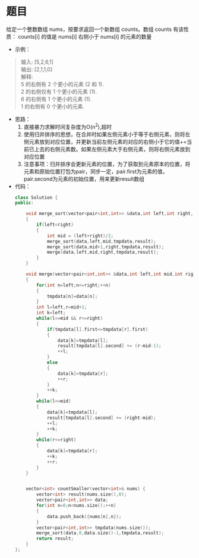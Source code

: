 # 题目
给定一个整数数组 nums，按要求返回一个新数组 counts。数组 counts 有该性质： counts[i] 的值是  nums[i] 右侧小于 nums[i] 的元素的数量

* 示例：

>输入: [5,2,6,1]<br>
输出: [2,1,1,0]<br>
解释:<br>
5 的右侧有 2 个更小的元素 (2 和 1).<br>
2 的右侧仅有 1 个更小的元素 (1).<br>
6 的右侧有 1 个更小的元素 (1).<br>
1 的右侧有 0 个更小的元素.



* 思路：
    1. 直接暴力求解时间复杂度为O(n<sup>2</sup>),超时
    2. 使用归并排序的思想，在合并时如果左侧元素小于等于右侧元素，则将左侧元素放到对应位置，并更新当前左侧元素的对应的右侧小于它的值+=当前已上去的右侧元素数。如果左侧元素大于右侧元素，则将右侧元素放到对应位置
    3. 注意事项：归并排序会更新元素的位置，为了获取到元素原本的位置，将元素和原始位置打包为pair，同步一定，pair.first为元素的值，pair.second为元素的初始位置，用来更新result数组
* 代码：
    ```C++
    class Solution {
    public:

        void merge_sort(vector<pair<int,int>> &data,int left,int right,vector<pair<int,int>> &tmpdata,vector<int> &result)
        {
            if(left<right)
            {
                int mid = (left+right)/2;
                merge_sort(data,left,mid,tmpdata,result);
                merge_sort(data,mid+1,right,tmpdata,result);
                merge(data,left,mid,right,tmpdata,result);
            }
        }

        void merge(vector<pair<int,int>> &data,int left,int mid,int right,vector<pair<int,int>> &tmpdata,vector<int> & result)
        {
            for(int n=left;n<=right;++n)
            {
                tmpdata[n]=data[n];
            }
            int l=left,r=mid+1;
            int k=left;
            while(l<=mid && r<=right)
            {
                if(tmpdata[l].first<=tmpdata[r].first)
                {
                    data[k]=tmpdata[l];
                    result[tmpdata[l].second] += (r-mid-1);
                    ++l;
                }
                else
                {
                    data[k]=tmpdata[r];
                    ++r;
                }
                ++k;
            }
            while(l<=mid)
            {
                data[k]=tmpdata[l];
                result[tmpdata[l].second] += (right-mid);
                ++l;
                ++k;
            }
            while(r<=right)
            {
                data[k]=tmpdata[r];
                ++k;
                ++r;
            }
        }


        vector<int> countSmaller(vector<int>& nums) {
            vector<int> result(nums.size(),0);
            vector<pair<int,int>> data;
            for(int n=0;n<nums.size();++n)
            {
                data.push_back({nums[n],n});
            }
            vector<pair<int,int>> tmpdata(nums.size());
            merge_sort(data,0,data.size()-1,tmpdata,result);
            return result;
        }
    };
    ```

